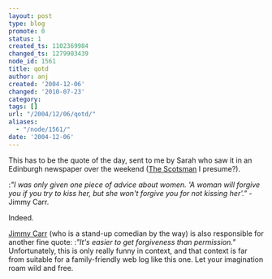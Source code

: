 ```yaml
---
layout: post
type: blog
promote: 0
status: 1
created_ts: 1102369984
changed_ts: 1279903439
node_id: 1561
title: qotd
author: anj
created: '2004-12-06'
changed: '2010-07-23'
category:
tags: []
url: "/2004/12/06/qotd/"
aliases:
  - "/node/1561/"
date: '2004-12-06'
---
```

This has to be the quote of the day, sent to me by Sarah who saw it in an Edinburgh newspaper over the weekend ([The Scotsman](http://www.scotsman.com/) I presume?).

:_"I was only given one piece of advice about women. 'A woman will forgive you if you try to kiss her, but she won't forgive you for not kissing her'."_ - Jimmy Carr.

Indeed.
<!--break-->
[Jimmy Carr](http://www.jimmycarr.com/) (who is a stand-up comedian by the way) is also responsible for another fine quote:
:_"It's easier to get forgiveness than permission."_
Unfortunately, this is only really funny in context, and that context is far from suitable for a family-friendly web log like this one.  Let your imagination roam wild and free.
